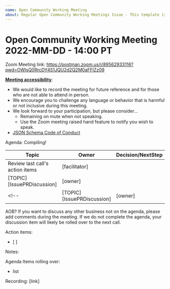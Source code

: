```yaml
---
name: Open Community Working Meeting
about: Regular Open Community Working Meetings Issue - This template is for those setting up an OCWM only.
---
```


# Open Community Working Meeting 2022-MM-DD - 14:00 PT

Zoom Meeting link: https://postman.zoom.us/j/89562933116?pwd=OWlsQ0RrcDY4S1JQU2d2Q2M0aFFlZz09

[**Meeting accessibility**](https://raw.githubusercontent.com/json-schema-org/community/main/assets/jsonschema-ocwm-slide.jpg):
- We would like to record the meeting for future reference and for those who are not able to attend in person. 
- We encourage you to challenge any language or behavior that is harmful or not inclusive during this meeting. 
- We look forward to your participation, but please consider... 
  - Remaining on mute when not speaking. 
  - Use the Zoom meeting raised hand feature to notify you wish to speak. 
- [JSON Schema Code of Conduct](https://github.com/json-schema-org/.github/blob/main/CODE_OF_CONDUCT.md)

Agenda: Compiling!

| Topic | Owner | Decision/NextStep |
| -- | -- | -- |
| Review last call's action items  | [facilitator] |
| [TOPIC] [IssuePRDiscussion] | [owner] |
<!-- | [TOPIC] [IssuePRDiscussion] | [owner] | -->

AOB?
If you want to discuss any other business not on the agenda, please add comments during the meeting.
If we do not complete the agenda, your discussion item will likely be rolled over to the next call.

Action items:
- [ ]

Notes:

Agenda Items rolling over:
- list

Recording: [link]
